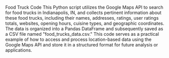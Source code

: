 Food Truck Code
This Python script utilizes the Google Maps API to search for food trucks in Indianapolis, IN, and collects pertinent information about these food trucks, including their names, addresses, ratings, user ratings totals, websites, opening hours, cuisine types, and geographic coordinates. The data is organized into a Pandas DataFrame and subsequently saved as a CSV file named "food_trucks_data.csv." This code serves as a practical example of how to access and process location-based data using the Google Maps API and store it in a structured format for future analysis or applications.
